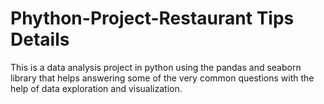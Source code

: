 # Phython-Project-Restaurant Tips Details

This is a data analysis project in python using the pandas and seaborn library that helps answering some of the very common questions with the help of data exploration 
and visualization.
